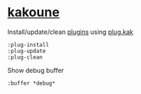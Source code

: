 # [kakoune](https://kakoune.org/)

Install/update/clean [plugins](http://kakoune.org/plugins.html) using [plug.kak](https://github.com/andreyorst/plug.kak)
```
:plug-install
:plug-update
:plug-clean
```

Show debug buffer
```
:buffer *debug*
```